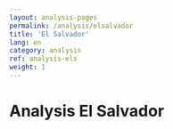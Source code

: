 ```yaml
---
layout: analysis-pages
permalink: /analysis/elsalvador
title: 'El Salvador'
lang: en
category: analysis
ref: analysis-els
weight: 1
---
```


# Analysis El Salvador